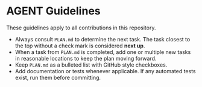 # AGENT Guidelines

These guidelines apply to all contributions in this repository.

* Always consult `PLAN.md` to determine the next task. The task closest to the top without a check mark is considered **next up**.
* When a task from `PLAN.md` is completed, add one or multiple new tasks in reasonable locations to keep the plan moving forward.
* Keep `PLAN.md` as a bulleted list with GitHub style checkboxes.
* Add documentation or tests whenever applicable. If any automated tests exist, run them before committing.
